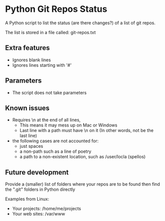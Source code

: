# Python Git Repos Status

A Python script to list the status (are there changes?) of a list of git repos.

The list is stored in a file called: git-repos.txt

## Extra features
- Ignores blank lines
- Ignores lines starting with '#'

## Parameters
- The script does not take parameters 

## Known issues
- Requires \n at the end of all lines, 
  - This means it may mess up on Mac or Windows
  - Last line with a path must have \n on it (In other words, not be the last line)
- the following cases are not accounted for:
  - just spaces
  - a non-path such as a line of poetry
  - a path to a non-existent location, such as /user/locla (spellos)

## Future development
Provide a (smaller) list of folders where your repos are to be found then find the ".git" folders in Python directly

Examples from Linux:
- Your projects: /home/me/projects
- Your web sites: /var/www
